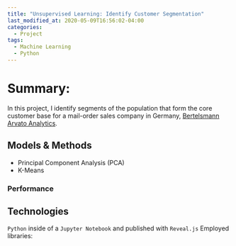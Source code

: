 ```yaml
---
title: "Unsupervised Learning: Identify Customer Segmentation"
last_modified_at: 2020-05-09T16:56:02-04:00
categories:
  - Project
tags:
  - Machine Learning
  - Python
---
```

# Summary:
In this project, I identify segments of the population that form the core customer base for a mail-order sales company in Germany, [Bertelsmann Arvato Analytics](https://www.bertelsmann.com/).

## Models & Methods
* Principal Component Analysis (PCA)
* K-Means

### Performance


## Technologies
`Python` inside of a `Jupyter Notebook` and published with `Reveal.js`
Employed libraries:
